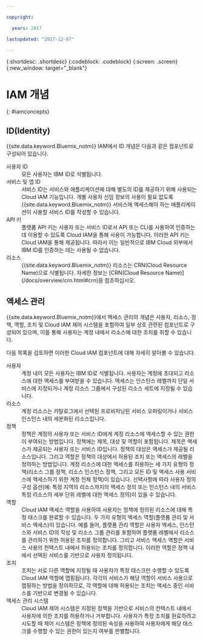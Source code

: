 ```yaml
---

copyright:

  years: 2017

lastupdated: "2017-12-07"

---
```


{:shortdesc: .shortdesc}
{:codeblock: .codeblock}
{:screen: .screen}
{:new_window: target="_blank"}

# IAM 개념
{: #iamconcepts}

## ID(Identity)

{{site.data.keyword.Bluemix_notm}} IAM에서 ID 개념은 다음과 같은 컴포넌트로 구성되어 있습니다. 

<dl>
<dt>사용자 ID</dt>
<dd>모든 사용자는 IBM ID로 식별됩니다. </dd>
<dt>서비스 및 앱 ID</dt>
<dd>서비스 ID는 서비스와 애플리케이션에 대해 별도의 ID를 제공하기 위해 사용되는 Cloud IAM 기능입니다. 개별 사용자 신임 정보의 사용이 필요 없도록 {{site.data.keyword.Bluemix_notm}} 서비스에 액세스해야 하는 애플리케이션이 사용할 서비스 ID를 작성할 수 있습니다. </dd>
<dt>API 키</dt>
<dd>플랫폼 API 키는 사용자 또는 서비스 ID로서 API 또는 CLI를 사용하여 인증하는 데 이용할 수 있도록 Cloud IAM을 통해 사용이 가능합니다. 이러한 API 키는 Cloud IAM을 통해 제공됩니다. 따라서 이는 일반적으로 IBM Cloud 외부에서 IBM ID를 인증하는 데는 사용될 수 없습니다. </dd>
<dt>리소스</dt>
<dd>{{site.data.keyword.Bluemix_notm}} 리소스는 CRN(Cloud Resource Name)으로 식별됩니다. 자세한 정보는 [CRN(Cloud Resource Name)](/docs/overview/crn.html#crn)을 참조하십시오. </dd>
</dl>

## 액세스 관리

{{site.data.keyword.Bluemix_notm}}에서 액세스 관리의 개념은 사용자, 리소스, 정책, 역할, 조치 및 Cloud IAM 제어 시스템을 포함하여 일부 상호 관련된 컴포넌트로 구성되어 있으며, 이를 통해 사용자는 계정 내에서 리소스에 대한 조치를 취할 수 있습니다.  

다음 목록을 검토하면 이러한 Cloud IAM 컴포넌트에 대해 자세히 알아볼 수 있습니다. 

<dl>
<dt>사용자</dt>
<dd>계정 내의 모든 사용자는 IBM ID로 식별됩니다. 사용자는 계정에 초대되고 리소스에 대한 액세스를 부여받을 수 있습니다. 액세스는 인스턴스 레벨까지 단일 서비스에 지정되거나 계정 리소스 그룹에서 구성된 리소스 세트에 지정될 수 있습니다. </dd>
<dt>리소스</dt>
<dd>계정 리소스는 카탈로그에서 선택된 프로비저닝된 서비스 오퍼링이거나 서비스 인스턴스 내의 세분화된 리소스입니다. </dd>
<dt>정책</dt>
<dd>정책은 계정의 사용자 또는 서비스 ID에게 계정 리소스에 액세스할 수 있는 권한이 부여되는 방법입니다. 정책에는 제목, 대상 및 역할이 포함됩니다. 제목은 액세스가 제공되는 사용자 또는 서비스 ID입니다. 정책의 대상은 액세스가 제공될 리소스입니다. 그리고 역할은 정책의 대상에서 허용된 조치 또는 액세스의 레벨을 정의하는 방법입니다. 계정 리소스에 대한 액세스를 허용하는 세 가지 유형의 정책(리소스 그룹 정책, 리소스 인스턴스 정책, 그리고 모든 ID 및 액세스 사용 서비스에 액세스하기 위한 계정 전체 정책)이 있습니다. 선택사항에 따라 사용자 정의 구성 옵션(예: 특정 지역의 리소스까지의 액세스 정의 또는 인스턴스 내의 서비스 특정 리소스의 세부 단위 레벨에 대한 액세스 정의)이 있을 수 있습니다. </dd>
<dt>역할</dt>
<dd>Cloud IAM 액세스 역할을 사용하여 사용자는 정책에 정의된 리소스에 대해 특정 태스크를 완료할 수 있습니다. 두 가지 유형의 액세스 역할(플랫폼 관리 및 서비스 액세스)이 있습니다. 예를 들어, 플랫폼 관리 역할은 사용자 액세스, 인스턴스와 서비스 ID의 작성 및 리소스 그룹 관리를 포함하여 플랫폼 레벨에서 리소스를 관리하기 위한 허용된 조치를 정의합니다. 그리고 서비스 액세스 역할은 서비스 사용의 컨텍스트 내에서 허용되는 조치를 정의합니다. 이러한 역할은 정책 내에서 선택된 서비스를 기반으로 사용자 정의됩니다. </dd>
<dt>조치</dt>
<dd>조치는 서로 다른 역할에 지정될 때 사용자가 특정 태스크만 수행할 수 있도록 Cloud IAM 역할에 맵핑됩니다. 각각의 서비스가 해당 역할이 서비스 사용으로 맵핑하는 방법을 정의하므로, 각 역할에 대해 허용되는 조치는 액세스 중인 서비스를 기반으로 변경될 수 있습니다. </dd>
<dt>액세스 관리 시스템</dt>
<dd>Cloud IAM 제어 시스템은 지정된 정책을 기반으로 서비스의 컨텍스트 내에서 사용자에 의한 조치를 허용하거나 거부합니다. 사용자가 특정 조치를 완료하려고 시도할 때 제어 시스템은 정책에 정의된 속성을 사용하여 사용자에게 해당 태스크를 수행할 수 있는 권한이 있는지 여부를 판별합니다. </dd>
</dl>






